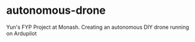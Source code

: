 # autonomous-drone
Yun's FYP Project at Monash. Creating an autonomous DIY drone running on Ardupilot
